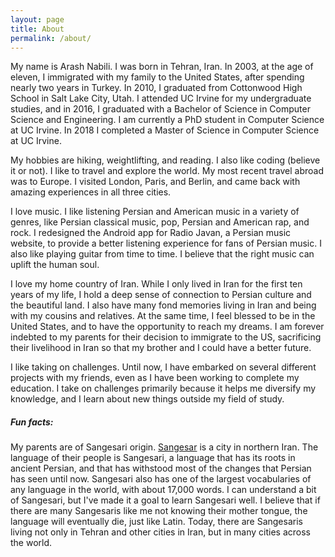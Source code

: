 ```yaml
---
layout: page
title: About
permalink: /about/
---
```


My name is Arash Nabili. I was born in Tehran, Iran. In 2003, at the age of eleven, I immigrated with my family to the United States, after spending nearly two years in Turkey. In 2010, I graduated from Cottonwood High School in Salt Lake City, Utah. I attended UC Irvine for my undergraduate studies, and in 2016, I graduated with a Bachelor of Science in Computer Science and Engineering. I am currently a PhD student in Computer Science at UC Irvine. In 2018 I completed a Master of Science in Computer Science at UC Irvine.

My hobbies are hiking, weightlifting, and reading. I also like coding (believe it or not). I like to travel and explore the world. My most recent travel abroad was to Europe. I visited London, Paris, and Berlin, and came back with amazing experiences in all three cities.

I love music. I like listening Persian and American music in a variety of genres, like Persian classical music, pop, Persian and American rap, and rock. I redesigned the Android app for Radio Javan, a Persian music website, to provide a better listening experience for fans of Persian music. I also like playing guitar from time to time. I believe that the right music can uplift the human soul.

I love my home country of Iran. While I only lived in Iran for the first ten years of my life, I hold a deep sense of connection to Persian culture and the beautiful land. I also have many fond memories living in Iran and being with my cousins and relatives. At the same time, I feel blessed to be in the United States, and to have the opportunity to reach my dreams. I am forever indebted to my parents for their decision to immigrate to the US, sacrificing their livelihood in Iran so that my brother and I could have a better future.

I like taking on challenges. Until now, I have embarked on several different projects with my friends, even as I have been working to complete my education. I take on challenges primarily because it helps me diversify my knowledge, and I learn about new things outside my field of study.

##### Fun facts:
My parents are of Sangesari origin. [Sangesar](https://en.wikipedia.org/wiki/Mehdishahr) is a city in northern Iran. The language of their people is Sangesari, a language that has its roots in ancient Persian, and that has withstood most of the changes that Persian has seen until now. Sangesari also has one of the largest vocabularies of any language in the world, with about 17,000 words. I can understand a bit of Sangesari, but I've made it a goal to learn Sangesari well. I believe that if there are many Sangesaris like me not knowing their mother tongue, the language will eventually die, just like Latin. Today, there are Sangesaris living not only in Tehran and other cities in Iran, but in many cities across the world.
